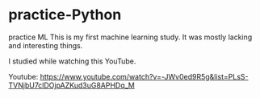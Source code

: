 # practice-Python
practice ML
This is my first machine learning study.
It was mostly lacking and interesting things.

I studied while watching this YouTube.

Youtube: https://www.youtube.com/watch?v=-JWv0ed9R5g&list=PLsS-TVNjbU7clDOjpAZKud3uG8APHDq_M

